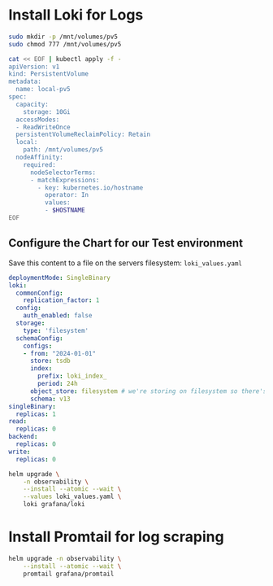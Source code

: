 # Install Loki for Logs


```bash
sudo mkdir -p /mnt/volumes/pv5
sudo chmod 777 /mnt/volumes/pv5

cat << EOF | kubectl apply -f -
apiVersion: v1
kind: PersistentVolume
metadata:
  name: local-pv5
spec:
  capacity:
    storage: 10Gi
  accessModes:
  - ReadWriteOnce
  persistentVolumeReclaimPolicy: Retain
  local:
    path: /mnt/volumes/pv5
  nodeAffinity:
    required:
      nodeSelectorTerms:
      - matchExpressions:
        - key: kubernetes.io/hostname
          operator: In
          values:
          - $HOSTNAME
EOF
```

## Configure the Chart for our Test environment

Save this content to a file on the servers filesystem: `loki_values.yaml`

```yaml
deploymentMode: SingleBinary
loki:
  commonConfig:
    replication_factor: 1
  config:
    auth_enabled: false
  storage:
    type: 'filesystem'
  schemaConfig:
    configs:
    - from: "2024-01-01"
      store: tsdb
      index:
        prefix: loki_index_
        period: 24h
      object_store: filesystem # we're storing on filesystem so there's no real persistence here.
      schema: v13
singleBinary:
  replicas: 1
read:
  replicas: 0
backend:
  replicas: 0
write:
  replicas: 0
```

```bash
helm upgrade \
    -n observability \
    --install --atomic --wait \
    --values loki_values.yaml \
    loki grafana/loki
```

# Install Promtail for log scraping


```bash
helm upgrade -n observability \
    --install --atomic --wait \
    promtail grafana/promtail
```

